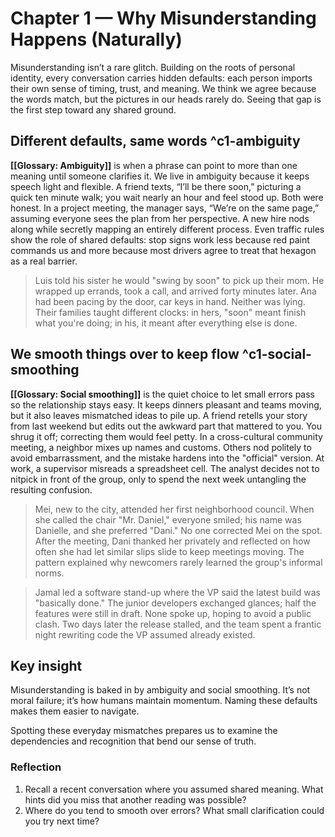 # Chapter 1 — Why Misunderstanding Happens (Naturally)

Misunderstanding isn’t a rare glitch. Building on the roots of personal identity, every conversation carries hidden defaults: each person imports their own sense of timing, trust, and meaning. We think we agree because the words match, but the pictures in our heads rarely do. Seeing that gap is the first step toward any shared ground.

## Different defaults, same words ^c1-ambiguity

**[[Glossary: Ambiguity]]** is when a phrase can point to more than one meaning until someone clarifies it. We live in ambiguity because it keeps speech light and flexible. A friend texts, “I’ll be there soon,” picturing a quick ten minute walk; you wait nearly an hour and feel stood up. Both were honest. In a project meeting, the manager says, “We’re on the same page,” assuming everyone sees the plan from her perspective. A new hire nods along while secretly mapping an entirely different process. Even traffic rules show the role of shared defaults: stop signs work less because red paint commands us and more because most drivers agree to treat that hexagon as a real barrier.

> Luis told his sister he would "swing by soon" to pick up their mom. He wrapped up errands, took a call, and arrived forty minutes later. Ana had been pacing by the door, car keys in hand. Neither was lying. Their families taught different clocks: in hers, "soon" meant finish what you're doing; in his, it meant after everything else is done.

## We smooth things over to keep flow ^c1-social-smoothing

**[[Glossary: Social smoothing]]** is the quiet choice to let small errors pass so the relationship stays easy. It keeps dinners pleasant and teams moving, but it also leaves mismatched ideas to pile up. A friend retells your story from last weekend but edits out the awkward part that mattered to you. You shrug it off; correcting them would feel petty. In a cross-cultural community meeting, a neighbor mixes up names and customs. Others nod politely to avoid embarrassment, and the mistake hardens into the "official" version. At work, a supervisor misreads a spreadsheet cell. The analyst decides not to nitpick in front of the group, only to spend the next week untangling the resulting confusion.

> Mei, new to the city, attended her first neighborhood council. When she called the chair "Mr. Daniel," everyone smiled; his name was Danielle, and she preferred "Dani." No one corrected Mei on the spot. After the meeting, Dani thanked her privately and reflected on how often she had let similar slips slide to keep meetings moving. The pattern explained why newcomers rarely learned the group's informal norms.

> Jamal led a software stand-up where the VP said the latest build was "basically done." The junior developers exchanged glances; half the features were still in draft. None spoke up, hoping to avoid a public clash. Two days later the release stalled, and the team spent a frantic night rewriting code the VP assumed already existed.

## Key insight

Misunderstanding is baked in by ambiguity and social smoothing. It’s not moral failure; it’s how humans maintain momentum. Naming these defaults makes them easier to navigate.

Spotting these everyday mismatches prepares us to examine the dependencies and recognition that bend our sense of truth.

### Reflection

1. Recall a recent conversation where you assumed shared meaning. What hints did you miss that another reading was possible?
2. Where do you tend to smooth over errors? What small clarification could you try next time?
